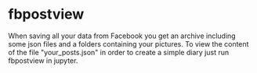 # fbpostview

When saving all your data from Facebook you get an archive including some json files and a folders containing your pictures.
To view the content of the file "your_posts.json" in order to create a simple diary just run fbpostview in jupyter.
